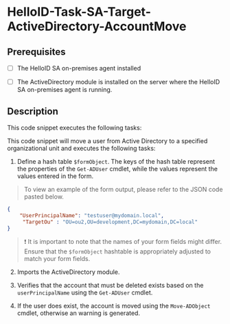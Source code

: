 
# HelloID-Task-SA-Target-ActiveDirectory-AccountMove

## Prerequisites

- [ ] The HelloID SA on-premises agent installed

- [ ] The ActiveDirectory module is installed on the server where the HelloID SA on-premises agent is running.

## Description

This code snippet executes the following tasks:

This code snippet will move a user from Active Directory to a specified organizational unit and executes the following tasks:

1. Define a hash table `$formObject`. The keys of the hash table represent the properties of the `Get-ADUser` cmdlet, while the values represent the values entered in the form.

> To view an example of the form output, please refer to the JSON code pasted below.

```json
{
    "UserPrincipalName": "testuser@mydomain.local",
     "TargetOu" : "OU=ou2,OU=development,DC=mydomain,DC=local"
}
```

> :exclamation: It is important to note that the names of your form fields might differ. Ensure that the `$formObject` hashtable is appropriately adjusted to match your form fields.

2. Imports the ActiveDirectory module.

3. Verifies that the account that must be deleted exists based on the `userPrincipalName` using the `Get-ADUser` cmdlet.

4. If the user does exist, the account is moved using the `Move-ADObject` cmdlet, otherwise an warning is generated.
